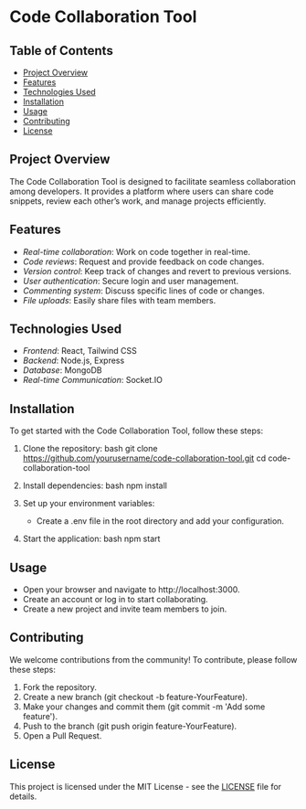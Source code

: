 # Code Collaboration Tool

## Table of Contents
- [Project Overview](#project-overview)
- [Features](#features)
- [Technologies Used](#technologies-used)
- [Installation](#installation)
- [Usage](#usage)
- [Contributing](#contributing)
- [License](#license)

## Project Overview
The Code Collaboration Tool is designed to facilitate seamless collaboration among developers. It provides a platform where users can share code snippets, review each other’s work, and manage projects efficiently. 

## Features
- *Real-time collaboration*: Work on code together in real-time.
- *Code reviews*: Request and provide feedback on code changes.
- *Version control*: Keep track of changes and revert to previous versions.
- *User authentication*: Secure login and user management.
- *Commenting system*: Discuss specific lines of code or changes.
- *File uploads*: Easily share files with team members.

## Technologies Used
- *Frontend*: React, Tailwind CSS
- *Backend*: Node.js, Express
- *Database*: MongoDB
- *Real-time Communication*: Socket.IO

## Installation
To get started with the Code Collaboration Tool, follow these steps:

1. Clone the repository:
   bash
   git clone https://github.com/yourusername/code-collaboration-tool.git
   cd code-collaboration-tool
   

2. Install dependencies:
   bash
   npm install
   

3. Set up your environment variables:
   - Create a .env file in the root directory and add your configuration.

4. Start the application:
   bash
   npm start
   

## Usage
- Open your browser and navigate to http://localhost:3000.
- Create an account or log in to start collaborating.
- Create a new project and invite team members to join.

## Contributing
We welcome contributions from the community! To contribute, please follow these steps:
1. Fork the repository.
2. Create a new branch (git checkout -b feature-YourFeature).
3. Make your changes and commit them (git commit -m 'Add some feature').
4. Push to the branch (git push origin feature-YourFeature).
5. Open a Pull Request.

## License
This project is licensed under the MIT License - see the [LICENSE](LICENSE) file for details.
